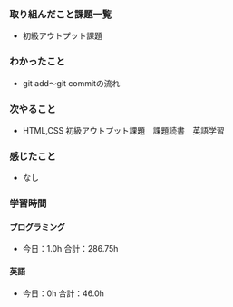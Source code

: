 ### 取り組んだこと課題一覧
- 初級アウトプット課題
### わかったこと
- git add〜git commitの流れ
### 次やること
- HTML,CSS 初級アウトプット課題　課題読書　英語学習
### 感じたこと
- なし
### 学習時間
#### プログラミング
- 今日：1.0h 合計：286.75h
#### 英語
- 今日：0h 合計：46.0h